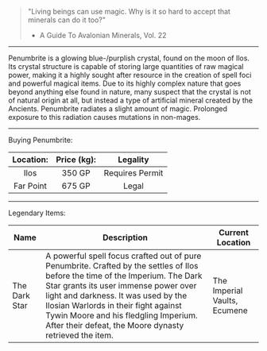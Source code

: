 >"Living beings can use magic. Why is it so hard to accept that minerals can do it too?"
>- A Guide To Avalonian Minerals, Vol. 22 

***

Penumbrite is a glowing blue-/purplish crystal, found on the moon of Ilos. 
Its crystal structure is capable of storing large quantities of raw magical power, making it a highly sought after resource in the creation of spell foci and powerful magical items.
Due to its highly complex nature that goes beyond anything else found in nature, many suspect that the crystal is not of natural origin at all, but instead a type of artificial mineral created by the Ancients.
Penumbrite radiates a slight amount of magic. Prolonged exposure to this radiation causes mutations in non-mages. 

***
Buying Penumbrite:

| Location: | Price (kg): | Legality |
| :-: | :-: | :-: |
| Ilos | 350 GP | Requires Permit |
| Far Point | 675 GP | Legal |
***
Legendary Items:

| Name | Description | Current Location |
| --- | --- | --- |
| The Dark Star | A powerful spell focus crafted out of pure Penumbrite. Crafted by the settles of Ilos before the time of the Imperium. The Dark Star grants its user immense power over light and darkness. It was used by the Ilosian Warlords in their fight against Tywin Moore and his fledgling Imperium. After their defeat, the Moore dynasty retrieved the item. | The Imperial Vaults, Ecumene |

